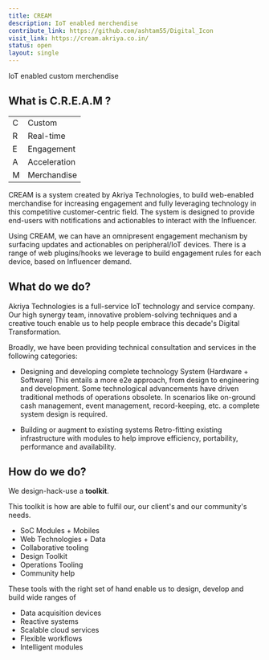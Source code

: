 ```yaml
---
title: CREAM
description: IoT enabled merchendise
contribute_link: https://github.com/ashtam55/Digital_Icon
visit_link: https://cream.akriya.co.in/
status: open
layout: single
---
```


IoT enabled custom merchendise 

## What is C.R.E.A.M ?

|   | |
| --- | -- |
| C | Custom |
| R | Real-time |
| E | Engagement |
| A | Acceleration |
| M | Merchandise |



CREAM is a system created by Akriya Technologies, to build web-enabled merchandise for increasing engagement and fully leveraging technology in this competitive customer-centric field. The system is designed to provide end-users with notifications and actionables to interact with the Influencer.

Using CREAM, we can have an omnipresent engagement mechanism by surfacing updates and actionables on peripheral/IoT devices. There is a range of web plugins/hooks we leverage to build engagement rules for each device, based on Influencer demand. 

## What do we do?
Akriya Technologies is a full-service IoT technology and service company.
Our high synergy team, innovative problem-solving techniques and a creative touch enable us to help people embrace this decade's Digital Transformation.

Broadly, we have been providing technical consultation and services in the following categories:
* Designing and developing complete technology System (Hardware + Software) 
  This entails a more e2e approach, from design to engineering and development.
  Some technological advancements have driven traditional methods of operations obsolete. In scenarios like on-ground cash management, event management, record-keeping, etc. a complete system design is required.
 
* Building or augment to existing systems
  Retro-fitting existing infrastructure with modules to help improve efficiency, portability, performance and availability.
  

## How do we do?
We design-hack-use a **toolkit**.

This toolkit is how are able to fulfil our, our client's and our community's needs.
* SoC Modules + Mobiles
* Web Technologies + Data
* Collaborative tooling
* Design Toolkit
* Operations Tooling
* Community help

These tools with the right set of hand enable us to design, develop and build wide ranges of 
* Data acquisition devices
* Reactive systems
* Scalable cloud services
* Flexible workflows
* Intelligent modules
